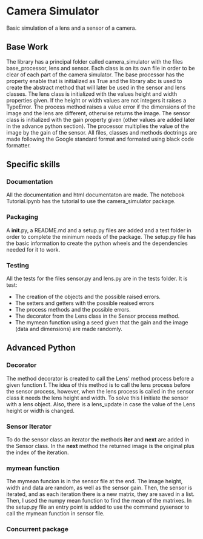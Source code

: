 # Camera Simulator
Basic simulation of a lens and a sensor of a camera. 

## Base Work
The library has a principal folder called camera_simulator with the files base_processor, lens and sensor. Each class is on its own file in order to be clear of each part of the camera simulator. 
The base processor has the property enable that is initialized as True and the library abc is used to create the abstract method that will later be used in the sensor and lens classes. 
The lens class is initialized with the values height and width properties given. If the height or width values are not integers it raises a TypeError. The process method raises a value error if the dimensions of the image and the lens are different, otherwise returns the image. 
The sensor class is initialized with the gain property given (other values are added later in the advance python section). The processor multiplies the value of the image by the gain of the sensor. 
All files, classes and methods doctrings are made following the Google standard format and formated using black code formatter. 

## Specific skills

### Documentation
All the documentation and html documentaton are made. 
The notebook Tutorial.ipynb has the tutorial to use the camera_simulator package. 

### Packaging
A __init__.py, a README.md and a setup.py files are added and a test folder in order to complete the minimum needs of the package. 
The setup.py file has the basic information to create the python wheels and the dependencies needed for it to work. 

### Testing 
All the tests for the files sensor.py and lens.py are in the tests folder.
It is test:
 - The creation of the objects and the possible raised errors.
 - The setters and getters with the possible reaised errors
 - The process methods and the possible errors.
 - The decorator from the Lens class in the Sensor process method.
 - The mymean function using a seed given that the gain and the image (data and dimensions) are made randomly. 

## Advanced Python

### Decorator
The method decorator is created to call the Lens' method process before a given function f. The idea of this method is to call the lens process before the sensor process, however, when the lens process is called in the sensor class it needs the lens height and width. To solve this I initiate the sensor with a lens object. Also, there is a lens_update in case the value of the Lens height or width is changed.

### Sensor Iterator
To do the sensor class an iterator the methods __iter__ and __next__ are added in the Sensor class. In the __next__ method the returned image is the original plus the index of the iteration. 

### mymean function
The mymean funcion is in the sensor file at the end. The image height, width and data are random, as well as the sensor gain. Then, the sensor is iterated, and as each iteration there is a new matrix, they are saved in a list. Then, I used the numpy mean function to find the mean of the matrixes. 
In the setup.py file an entry point is added to use the command pysensor to call the mymean function in sensor file.  

### Concurrent package

